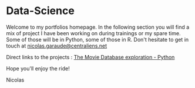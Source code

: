 # Data-Science

Welcome to my portfolios homepage. In the following section you will find a mix of project I have been working on during trainings or my spare time. Some of those will be in Python, some of those in R. 
Don't hesitate to get in touch at nicolas.garaude@centraliens.net

Direct links to the projects :
[The Movie Database exploration - Python](https://github.com/NicolasGaraude/Data-Science/blob/master/The%20movie%20database%20-%20EDA.ipynb)

Hope you'll enjoy the ride!

Nicolas
